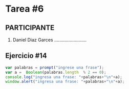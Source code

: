 # Tarea #6

## PARTICIPANTE
1. Daniel Diaz Garces .........................

## Ejercicio #14

```javascript
var palabras = prompt("ingrese una frase");
var a =  Boolean(palabras.length  % 2 == 0);
console.log("ingresa una frase: "+palabras+"\n"+a);
window.alert("ingresa una frase: "+palabras+"\n"+a);
```